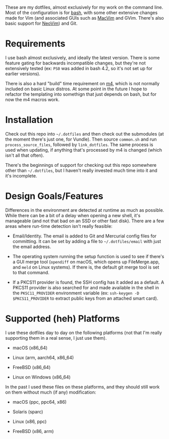 These are my dotfiles, almost exclusively for my work on the command line. Most
of the configuration is for [bash][bash], with some other extensive changes
made for Vim (and associated GUIs such as [MacVim][macvim] and GVim. There's
also basic support for [NeoVim][neovim]) and Git.

[bash]: https://www.gnu.org/software/bash/
[macvim]: https://macvim-dev.github.io/macvim/
[neovim]: https://neovim.io/

# Requirements

I use bash almost exclusively, and ideally the latest version. There is some
feature gating for backwards incompatible changes, but they're not extensively
tested (ex: `PS0` was added in bash 4.2, so it's not set up for earlier
versions).

There is also a hard "build" time requirement on [m4][m4], which is not normally
included on basic Linux distros. At some point in the future I hope to refactor
the templating into somethign that just depends on bash, but for now the m4
macros work.

[m4]: https://en.wikipedia.org/wiki/M4_(computer_language)

# Installation

Check out this repo into `~/.dotfiles` and then check out the submodules (at
the moment there's just one, for Vundle). Then source `common.sh` and run
`process_source_files`, followed by `link_dotfiles`. The same process is used
when updating, if anything that's processed by m4 is changed (which isn't all
that often).

There's the beginnings of support for checking out this repo somewhere other
than `~/.dotfiles`, but I haven't really invested much time into it and it's
incomplete.

# Design Goals/Features

Differences in the environment are detected at runtime as much as possible.
While there can be a bit of a delay when opening a new shell, it's manageable
(and not that bad on an SSD or other fast disk). There are a few areas where
run-time detection isn't really feasible:

* Email/Identity. The email is added to Git and Mercurial config files for
  committing. It can be set by adding a file to `~/.dotfiles/email` with just
  the email address.

* The operating system running the setup function is used to see if there's a
  GUI merge tool (`opendiff` on macOS, which opens up FileMerge.app, and `meld`
  on Linux systems). If there is, the default git merge tool is set to that
  command.

* If a PKCS11 provider is found, the SSH config has it added as a default. A
  PKCS11 provider is also searched for and made available in the shell in the
  `PKSC11_PROVIDER` environment variable (ex: `ssh-keygen -D $PKCS11_PROVIDER`
  to extract public keys from an attached smart card).

# Supported (heh) Platforms

I use these dotfiles day to day on the following platforms (not that I'm really
supporting them in a real sense, I just use them).

* macOS (x86_64)

* Linux (arm, aarch64, x86_64)

* FreeBSD (x86_64)

* Linux on Windows (x86_64)

In the past I used these files on these platforms, and they should still work on
them without much (if any) modification:

* macOS (ppc, ppc64, x86)

* Solaris (sparc)

* Linux (x86, ppc)

* FreeBSD (x86, arm)
